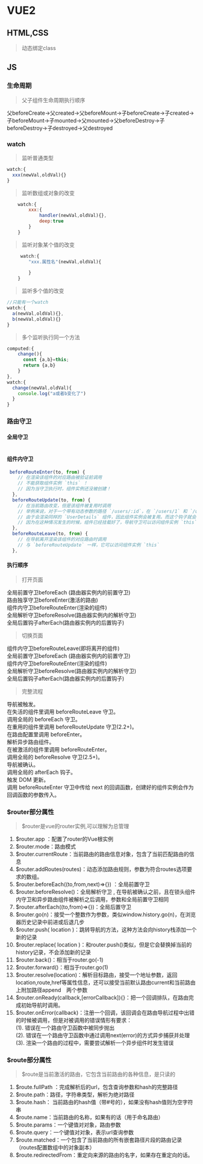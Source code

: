 # VUE2
## HTML,CSS
>动态绑定class
## JS
### 生命周期
> 父子组件生命周期执行顺序

父beforeCreate->父created->父beforeMount->子beforeCreate->子created->子beforeMount->子mounted->父mounted->父beforeDestroy->子beforeDestroy->子destroyed->父destroyed
### watch
>监听普通类型
```javascript
watch:{
  xxx(newVal,oldVal){}
}
```

>监听数组或对象的改变
```javascript
    watch:{
        xxx:{
            handler(newVal,oldVal){},
            deep:true
        }
    }
```
>监听对象某个值的改变
```javascript
     watch:{
        "xxx.属性名"(newVal,oldVal){
           
        }
    }
```
>监听多个值的改变
```javascript
//只能有一个watch
watch:{
  a(newVal,oldVal){},
  b(newVal,oldVal){}
}
```
>多个监听执行同一个方法
```javascript
computed:{
    change(){
      const {a,b}=this;
      return {a,b}
    }
},
watch:{
  change(newVal,oldVal){
    console.log("a或者b变化了")
  }
}
```
### 路由守卫

#### 全局守卫
```javascript
```
#### 组件内守卫
```javascript
 beforeRouteEnter(to, from) {
    // 在渲染该组件的对应路由被验证前调用
    // 不能获取组件实例 `this` ！
    // 因为当守卫执行时，组件实例还没被创建！
  },
  beforeRouteUpdate(to, from) {
    // 在当前路由改变，但是该组件被复用时调用
    // 举例来说，对于一个带有动态参数的路径 `/users/:id`，在 `/users/1` 和 `/users/2` 之间跳转的时候，
    // 由于会渲染同样的 `UserDetails` 组件，因此组件实例会被复用。而这个钩子就会在这个情况下被调用。
    // 因为在这种情况发生的时候，组件已经挂载好了，导航守卫可以访问组件实例 `this`
  },
  beforeRouteLeave(to, from) {
    // 在导航离开渲染该组件的对应路由时调用
    // 与 `beforeRouteUpdate` 一样，它可以访问组件实例 `this`
  },
```
#### 执行顺序
>打开页面

全局前置守卫beforeEach (路由器实例内的前置守卫)<br>
路由独享守卫beforeEnter(激活的路由)<br>
组件内守卫beforeRouteEnter(渲染的组件)<br>
全局解析守卫beforeResolve(路由器实例内的解析守卫)<br>
全局后置钩子afterEach(路由器实例内的后置钩子)<br>
>切换页面

组件内守卫beforeRouteLeave(即将离开的组件)<br>
全局前置守卫beforeEach (路由器实例内的前置守卫)<br>
组件内守卫beforeRouteEnter(渲染的组件)<br>
全局解析守卫beforeResolve(路由器实例内的解析守卫)<br>
全局后置钩子afterEach(路由器实例内的后置钩子)<br>
>完整流程

导航被触发。<br>
在失活的组件里调用 beforeRouteLeave 守卫。<br>
调用全局的 beforeEach 守卫。<br>
在重用的组件里调用 beforeRouteUpdate 守卫(2.2+)。<br>
在路由配置里调用 beforeEnter。<br>
解析异步路由组件。<br>
在被激活的组件里调用 beforeRouteEnter。<br>
调用全局的 beforeResolve 守卫(2.5+)。<br>
导航被确认。<br>
调用全局的 afterEach 钩子。<br>
触发 DOM 更新。<br>
调用 beforeRouteEnter 守卫中传给 next 的回调函数，创建好的组件实例会作为回调函数的参数传入。<br>

### $router部分属性

>$router是vue的router实例,可以理解为总管理

1. $router.app ：配置了router的Vue根实例
2. $router.mode：路由模式
3. $router.currentRoute：当前路由的路由信息对象，包含了当前匹配路由的信息
4. $router.addRoutes(routes)：动态添加路由规则，参数为符合routes选项要求的数组。
5. $router.beforeEach((to,from,next)=>{}) ：全局前置守卫
6. $router.beforeResolve()：全局解析守卫 , 在导航被确认之前，且在锁头组件内守卫和异步路由组件被解析之后调用，参数和全局前置守卫相同
7. $router.afterEach((to,from)=>{})：全局后置守卫
8. $router.go(n)：接受一个整数作为参数，类似window.history.go(n)，在浏览器历史记录中前进或后退几步
9. $router.push( location )：跳转导航的方法，这种方法会向history栈添加一个新的记录
10. $router.replace( location )：和router.push()类似，但是它会替换掉当前的history记录，不会添加新的记录
11. $router.back()：相当于router.go(-1)
12. $router.forward()：相当于router.go(1)
13. $router.resolve(location)：解析目标路由，接受一个地址参数，返回location,route,href等属性信息，还可以接受当前默认路由current和当前路由上附加路径append　两个参数
14. $router.onReady(callback,[errorCallback]){}：把一个回调排队，在路由完成初始导航时调用。
15. $router.onError(callback)：注册一个回调，该回调会在路由导航过程中出错的时候被调用，但是对被调用的错误情形有要求：<br>
    (1). 错误在一个路由守卫函数中被同步抛出<br>
    (2). 错误在一个路由守卫函数中通过调用next(error)的方式异步捕获并处理<br>
    (3). 渲染一个路由的过程中，需要尝试解析一个异步组件时发生错误<br>

### $route部分属性

>$route是当前激活的路由，它包含当前路由的各种信息，是只读的

1. $route.fullPath ：完成解析后的url，包含查询参数和hash的完整路径
2. $route.path：路径，字符串类型，解析为绝对路径
3. $route.hash： 当前路由的hash值（带#号的），如果没有hash值则为空字符串
4. $route.name：当前路由的名称，如果有的话（用于命名路由）
5. $route.params：一个键值对对象，路由参数
6. $route.query：一个键值对对象，表示url查询参数
7. $route.matched：一个包含了当前路由的所有嵌套路径片段的路由记录（routes配置数组中的对象副本）
8. $route.redirectedFrom：重定向来源的路由的名字，如果存在重定向的话。
